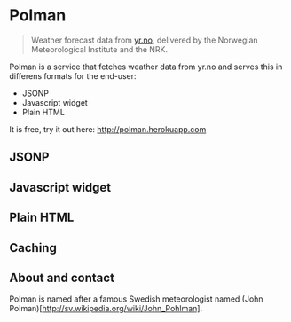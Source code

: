 # Polman

> Weather forecast data from <a href="http://yr.no">yr.no</a>, delivered by the Norwegian Meteorological Institute and the NRK.

Polman is a service that fetches weather data from yr.no and serves this in differens formats for the end-user:

* JSONP 
* Javascript widget  
* Plain HTML

It is free, try it out here: http://polman.herokuapp.com

## JSONP

## Javascript widget

## Plain HTML

## Caching

## About and contact

Polman is named after a famous Swedish meteorologist named (John Polman)[http://sv.wikipedia.org/wiki/John_Pohlman].






